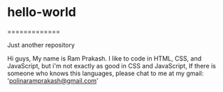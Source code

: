 # hello-world
=============

Just another repository

Hi guys, My name is Ram Prakash.
I like to code in HTML, CSS, and JavaScript, but i'm not exactly as good in CSS and JavaScript, If there is someone who knows this languages, please chat to me at my gmail: 'polinaramprakash@gmail.com'
